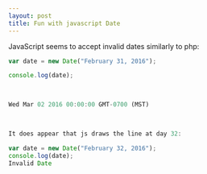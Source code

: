 ```yaml
---
layout: post
title: Fun with javascript Date
---
```


<p>JavaScript seems to accept invalid dates similarly to php:</p>

```javascript
var date = new Date("February 31, 2016");

console.log(date);

 

Wed Mar 02 2016 00:00:00 GMT-0700 (MST)

 

It does appear that js draws the line at day 32:

var date = new Date("February 32, 2016");
console.log(date);
Invalid Date
```
